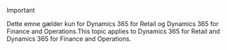 > [!IMPORTANT]
> <span data-ttu-id="5f5d6-101">Dette emne gælder kun for Dynamics 365 for Retail og Dynamics 365 for Finance and Operations.</span><span class="sxs-lookup"><span data-stu-id="5f5d6-101">This topic applies to Dynamics 365 for Retail and Dynamics 365 for Finance and Operations.</span></span>
